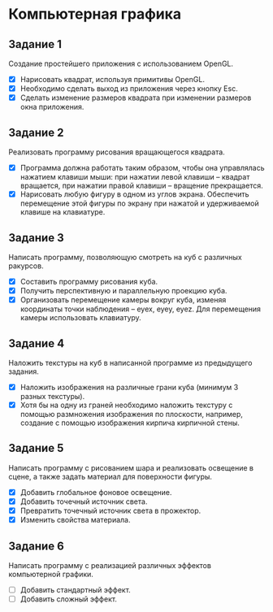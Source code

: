 # Компьютерная графика
## Задание 1
Создание простейшего приложения с использованием OpenGL.
- [x] Нарисовать квадрат, используя примитивы OpenGL.
- [x] Необходимо сделать выход из приложения 
через кнопку Esc.
- [x] Сделать изменение размеров квадрата при изменении размеров окна приложения. 
## Задание 2
Реализовать программу рисования вращающегося квадрата. 
- [x] Программа должна работать таким образом, чтобы она управлялась нажатием клавиши мыши: при нажатии левой клавиши – квадрат вращается, при нажатии правой клавиши – вращение прекращается.
- [x] Нарисовать любую фигуру в одном из углов экрана. Обеспечить перемещение этой фигуры по экрану при нажатой и удерживаемой клавише на клавиатуре.
## Задание 3
Написать программу, позволяющую смотреть на куб с различных ракурсов.
- [x] Составить программу рисования куба.
- [x] Получить перспективную и параллельную проекцию куба.
- [x] Организовать перемещение камеры вокруг куба, изменяя координаты точки наблюдения – eyex, eyey, eyez. Для перемещения камеры использовать клавиатуру.
## Задание 4
Наложить текстуры на куб в написанной программе из предыдущего задания.
- [x] Наложить изображения на различные грани куба (минимум 3 разных текстуры).
- [x] Хотя бы на одну из граней необходимо наложить текстуру с помощью размножения изображения по плоскости, например, создание с помощью изображения кирпича кирпичной стены.
## Задание 5
Написать программу с рисованием шара и реализовать освещение в сцене, а также задать материал для поверхности фигуры.
- [x] Добавить глобальное фоновое освещение.
- [x] Добавить точечный источник света.
- [x] Превратить точечный источник света в прожектор.
- [x] Изменить свойства материала.
## Задание 6
Написать программу с реализацией различных эффектов компьютерной графики.
- [ ] Добавить стандартный эффект.
- [ ] Добавить сложный эффект.
